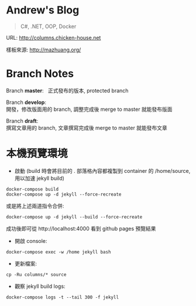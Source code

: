 # Andrew's Blog
>
> C#, .NET, OOP, Docker
>

URL: http://columns.chicken-house.net

樣板來源: http://mazhuang.org/



# Branch Notes

Branch **master**:  
正式發布的版本, protected branch

Branch **develop**:  
開發，修改版面用的 branch, 調整完成後 merge to master 就能發布版面

Branch **draft**:  
撰寫文章用的 branch, 文章撰寫完成後 merge to master 就能發布文章





# 本機預覽環境

* 啟動 (build 時會將目前的 . 部落格內容都複製到 container 的 /home/source, 用以加速 jekyll build)
```
docker-compose build
docker-compose up -d jekyll --force-recreate
```

或是將上述兩道指令合併:
```
docker-compose up -d jekyll --build --force-recreate
```

成功後即可從 http://localhost:4000 看到 github pages 預覽結果


* 開啟 console:
```
docker-compose exec -w /home jekyll bash
```

* 更新檔案:
```
cp -Ru columns/* source
```

* 觀察 jekyll build logs:
```
docker-compose logs -t --tail 300 -f jekyll
```